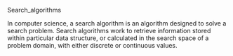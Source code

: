 Search_algorithms

In computer science, a search algorithm is an algorithm designed to solve a search problem. 
Search algorithms work to retrieve information stored within particular data structure, 
or calculated in the search space of a problem domain, with either discrete or continuous values.
